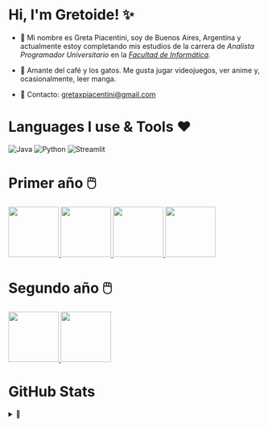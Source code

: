 

# Hi, I'm Gretoide! ✨
   
- 🦇 Mi nombre es Greta Piacentini, soy de Buenos Aires, Argentina y actualmente estoy completando mis estudios de la carrera de _Analista Programador Universitario_ en la _[Facultad de Informática](https://www.info.unlp.edu.ar/)._

- 🌙 Amante del café y los gatos. Me gusta jugar videojuegos, ver anime y, ocasionalmente, leer manga.

- 💌 Contacto: <a href="gretaxpiacentini@gmail.com">gretaxpiacentini@gmail.com</a>

# Languages I use & Tools ❤️
![Java](https://img.shields.io/badge/Java-7C9362?style=for-the-badge&logo=java&logoColor=D9E4C3)
![Python](https://img.shields.io/badge/Python-A8B988?style=for-the-badge&logo=python&logoColor=D9E4C3)
![Streamlit](https://img.shields.io/badge/Streamlit-CCD5AE?style=for-the-badge&logo=streamlit&logoColor=E9EDC9)
 
# Primer año 🖱️

<div>
    <a href="https://github.com/gretoide/CADP">
      <img height="100px" src="https://github-readme-stats.vercel.app/api/pin/?username=gretoide&repo=CADP&theme=date_night" />
    </a>
   <a href="https://github.com/gretoide/Taller-de-Programacion">
      <img height="100px" src="https://github-readme-stats.vercel.app/api/pin/?username=gretoide&repo=Taller-de-Programacion&theme=date_night" />
    </a> 
   <a href="https://github.com/gretoide/Organizacion-de-Computadoras">
      <img height="100px" src="https://github-readme-stats.vercel.app/api/pin/?username=gretoide&repo=Organizacion-de-Computadoras&theme=date_night" />
    </a>
   <a href="https://github.com/gretoide/Arquitectura-de-Computadoras">
      <img height="100px" src="https://github-readme-stats.vercel.app/api/pin/?username=gretoide&repo=Arquitectura-de-Computadoras&theme=date_night" />
    </a> 
</div>

# Segundo año 🖱️

<div>
    <a href="https://github.com/gretoide/Python">
      <img height="100px" src="https://github-readme-stats.vercel.app/api/pin/?username=gretoide&repo=Python&theme=date_night" />
    </a>
   <a href="https://github.com/gretoide/OO1">
      <img height="100px" src="https://github-readme-stats.vercel.app/api/pin/?username=gretoide&repo=OO1&theme=date_night" />
    </a> 

# GitHub Stats
<details>
  <summary>📖</summary>
  <br>
  <img src="https://github-readme-stats.vercel.app/api?username=gretoide&theme=date_night&show_icons=true&hide_border=false&count_private=true" alt="gretoide's Stats">
  <img src="https://github-readme-streak-stats.herokuapp.com/?user=gretoide&theme=date_night&hide_border=false" alt="gretoide's Streak">
  <img src="https://github-readme-stats.vercel.app/api/top-langs/?username=gretoide&theme=date_night&show_icons=true&hide_border=false&layout=compact" alt="gretoide's Top Languages">
</details>

